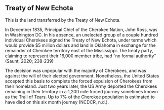 ## Treaty of New Echota

This is the land transferred by the Treaty of New Echota.

In December 1835, Principal Chief of the Cherokee Nation, John Ross, was in Washington DC. In his absence, an unelected group of a couple hundred individual Cherokees signed the Treaty of New Echota, under terms which would provide $5 million dollars and land in Oklahoma in exchange for the remainder of Cherokee territory east of the Mississippi. The treaty party, claiming to represent their 16,000 member tribe, had “no formal authority” (Saunt, 2020; 238-239)

The decision was unpopular with the majority of Cherokees, and was against the will of their elected government. Nonetheless, the United States accepted this basis to complete the forced expulsion of Cherokees from their homeland. Just two years later, the US Army deported the Cherokees remaining in their territory in a 1,200 mile forced journey sometimes known as the Trail of Tears. Up to 7% of the Cherokee population is estimated to have died on this six month journey (NCDCR, n.d.).
